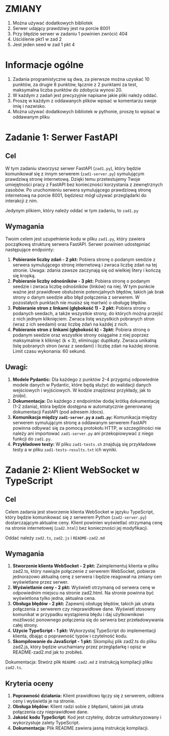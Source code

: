 ZMIANY
=====
1. Można używać dodatkowych bibliotek
2. Serwer udający prawdziwy jest na porcie 8001
3. Przy błędzie  serwer w zadaniu 1 powinien zwrócić 404
4. Uściślenie pkt1 w zad 2
5. Jest jeden seed w zad 1 pkt 4

Informacje ogólne
======

1. Zadania programistyczne są dwa, za pierwsze można uzyskać 10 punktów, za drugie 8 punktów, łącznie z 2 punktami za test, maksymalna liczba punktów do zdobycia wynosi 20.
2. W każdym z zadań jest precyzyjnie napisane jakie pliki należy oddać.
3. Proszę w każdym z oddawanych plików wpisać w komentarzu swoje imię i nazwisko.
4. Można używać dodatkowych bibliotek w pythonie, proszę to wpisać w oddawanym pliku

Zadanie 1: Serwer FastAPI
=====

Cel
---

W tym zadaniu stworzysz serwer FastAPI (`zad1.py`), który będzie komunikował się z innym serwerem (`zad1-server.py`) symulującym prawdziwą stronę internetową. Dzięki temu przetestujemy Twoje umiejętności pracy z FastAPI bez konieczności korzystania z zewnętrznych zasobów. Po uruchomieniu serwera symulującego prawdziową stronę internetową na porcie 8001, będziesz mógł używać przeglądarki do interakcji z nim.

Jedynym plikiem, który należy oddać w tym zadaniu, to `zad1.py`

Wymagania
---

Twoim celem jest uzupełnienie kodu w pliku `zad1.py`, który zawiera początkową strukturę serwera FastAPI. Serwer powinien udostępniać następujące endpointy:

1. **Pobieranie liczby zdań - 2 pkt:** Pobiera stronę o podanym seedzie z serwera symulującego stronę internetową i zwraca liczbę zdań na tej stronie. Uwaga: zdania zawsze zaczynają się od wielkiej litery i kończą się kropką.
2. **Pobieranie liczby odnośników - 3 pkt:** Pobiera stronę o podanym seedzie i zwraca liczbę odnośników (linków) na niej. W tym punkcie ważne jest prawidłowe obsłużenie potencjalnych błędów, takich jak brak strony o danym seedzie albo błąd połączenia z serwerem. W pozostałych punktach nie musisz się martwić o obsługę błędów.
3. **Pobieranie stron z linkami (głębokość 1) - 2 pkt:** Pobiera strony o podanych seedach, a także wszystkie strony, do których można przejść z nich jednym kliknięciem. Zwraca listę wszystkich pobranych stron (wraz z ich seedami) oraz liczbę zdań na każdej z nich.
4. **Pobieranie stron z linkami (głębokość k) - 3pkt:** Pobiera stronę o podanym seedzie oraz wszystkie strony osiągalne z niej poprzez maksymalnie k kliknięć (k ≤ 3), eliminując duplikaty. Zwraca unikalną listę pobranych stron (wraz z seedami) i liczbę zdań na każdej stronie. Limit czasu wykonania: 60 sekund.

Uwagi:
---

1. **Modele Pydantic:** Dla każdego z punktów 2-4 przygotuj odpowiednie modele danych w Pydantic, które będą służyć do walidacji danych wejściowych i wyjściowych. W kodzie znajdziesz przykłady, jak to zrobić.
2. **Dokumentacja:** Do każdego z endpointów dodaj krótką dokumentację (1-2 zdania), która będzie dostępna w automatycznie generowanej dokumentacji FastAPI (pod adresem /docs).
3. **Komunikacja między `zad1-server.py` a `zad1.py`:** Komunikacja między serwerem symulującym stronę a oddawanym serwerem FastAPI powinna odbywać się za pomocą protokołu HTTP, w szczególności nie należy ani importować `zad1-server.py` ani przekopiowywać z niego funkcji do `zad1.py`.
4. **Przykładowe testy:** W pliku `zad1-tests.sh` znajdują się przykładowe testy a w pliku `zad1-tests-results.txt` ich wyniki.

Zadanie 2: Klient WebSocket w TypeScript
======

Cel
---

Celem zadania jest stworzenie klienta WebSocket w języku TypeScript, który będzie komunikować się z serwerem Python (`zad2-server.py`) dostarczającym aktualne ceny. Klient powinien wyświetlać otrzymaną cenę na stronie internetowej (`zad2.html`) bez konieczności jej modyfikacji.

Oddać należy `zad2.ts`, `zad2.js` i `README-zad2.md`

Wymagania
----

1. **Stworzenie klienta WebSocket - 2 pkt:** Zaimplementuj klienta w pliku zad2.ts, który nawiąże połączenie z serwerem WebSocket, pobierze jednorazowo aktualną cenę z serwera i będzie reagował na zmiany cen wyświetlane przez serwer.
2. **Wyświetlanie ceny - 2 pkt:** Wyświetl otrzymaną od serwera cenę w odpowiednim miejscu na stronie zad2.html. Na stronie powinna być wyświetlona tylko jedna, aktualna cena.
3. **Obsługa błędów - 2 pkt:** Zapewnij obsługę błędów, takich jak utrata połączenia z serwerem czy nieprawidłowe dane. Wyświetl stosowny komunikat w przypadku wystąpienia błędu i daj użytkownikowi możliwość
ponownego połączenia się do serwera bez przeładowywania całej strony.
4. **Użycie TypeScript - 1 pkt:** Wykorzystaj TypeScript do implementacji klienta, dbając o poprawność typów i czytelność kodu.
5. **Skompilowanie do JavaScript - 1 pkt:** Skompiluj plik zad2.ts do pliku zad2.js, który będzie uruchamiany przez przeglądarkę i opisz w README-zad2.md jak to zrobiłeś.

Dokumentacja: Stwórz plik `README-zad2.md` z instrukcją kompilacji pliku `zad2.ts`.

Kryteria oceny
---

1. **Poprawność działania:** Klient prawidłowo łączy się z serwerem, odbiera ceny i wyświetla je na stronie.
2. **Obsługa błędów:** Klient radzi sobie z błędami, takimi jak utrata połączenia czy nieprawidłowe dane.
3. **Jakość kodu TypeScript:** Kod jest czytelny, dobrze ustrukturyzowany i wykorzystuje zalety TypeScript.
4. **Dokumentacja:** Plik README zawiera jasną instrukcję kompilacji.
